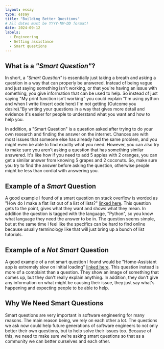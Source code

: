 ```yaml
---
layout: essay
type: essay
title: "Building Better Questions"
# All dates must be YYYY-MM-DD format!
date: 2024-09-12
labels:
  - Engineering
  - Getting assistance
  - Smart questions
---
```


## What is a *"Smart Question"*?
In short, a *"Smart Question"* is essentially just taking a breath and asking a question in a way that can properly be answered. Instead of being vague and just saying something isn't working, or that you're having an issue with something, you give information that can be used to help. So instead of just saying "My print function isn't working" you could explain "I'm using python and when I write (Insert code here) I'm not getting (Outcome you desire)."By writing your questions in a way that gives more detail and evidence it's easier for people to understand what you want and how to help you.

In addition, a "Smart Question" is a question asked after trying to do your own research and finding the answer on the internet. Chances are with most issues that someone else has already had the same problem, and you might even be able to find exactly what you need. However, you can also try to make sure you aren't asking a question that has something similar answered. It's like how if you need to add 5 apples with 2 oranges, you can get a similar answer from knowing 5 grapes and 2 coconuts. So, make sure you try to find the answer before asking the question, otherwise people might be less than cordial with answering you.

## Example of a *Smart* Question
A good example I found of a smart question on stack overflow is worded as "How do I make a flat list out of a list of lists?" [linked here](https://stackoverflow.com/questions/952914/how-do-i-make-a-flat-list-out-of-a-list-of-lists). This question gets to the point, gives what they want and shows what they mean. In addition the question is tagged with the language, "Python", so you know what language they need the answer to be in. The question seems simple, but at the same time I feel like the specifics can be hard to find online because usually terminology like that will just bring up a bunch of list tutorials. 

## Example of a *Not Smart* Question
A good example of a not smart question I found would be "Home-Assistant app is extremely slow on initial loading" [linked here](https://stackoverflow.com/questions/78980942/home-assistant-app-is-extremely-slow-on-initial-loading). This question instead is more of a complaint than a question. They show an image of something that comes up, but they don't really explain anything. In addition, they don't give any information on what might be causing their issue, they just say what's happening and expecting people to be able to help.

## Why We Need Smart Questions
Smart questions are very important in software engineering for many reasons. The main reason being, we rely on each other a lot. The questions we ask now could help future generations of software engineers to not only better their own questions, but to help solve their issues too. Because of this, we need to make sure we're asking smart questions so that as a community we can better ourselves and each other. 
